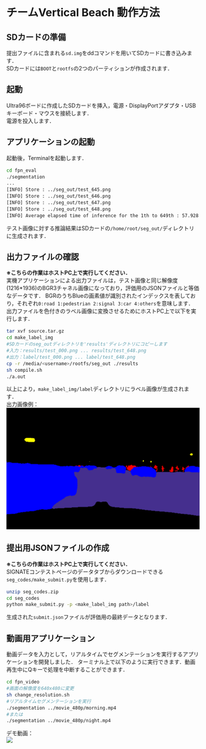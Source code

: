 # チームVertical Beach 動作方法

## SDカードの準備 
提出ファイルに含まれる`sd.img`をddコマンドを用いてSDカードに書き込みます．  
SDカードには`BOOT`と`rootfs`の2つのパーティションが作成されます．

## 起動
Ultra96ボードに作成したSDカードを挿入，電源・DisplayPortアダプタ・USBキーボード・マウスを接続します．  
電源を投入します．

## アプリケーションの起動
起動後，Terminalを起動します．  
```bash
cd fpn_eval
./segmentation
...
[INFO] Store : ../seg_out/test_645.png
[INFO] Store : ../seg_out/test_646.png
[INFO] Store : ../seg_out/test_647.png
[INFO] Store : ../seg_out/test_648.png
[INFO] Average elapsed time of inference for the 1th to 649th : 57.928 ms
```
テスト画像に対する推論結果はSDカードの`/home/root/seg_out/`ディレクトリに生成されます．  

## 出力ファイルの確認
**※こちらの作業はホストPC上で実行してください．**  
実機アプリケーションによる出力ファイルは，テスト画像と同じ解像度(1216*1936)のBGR3チャネル画像になっており，評価用のJSONファイルと等価なデータです．
BGRのうちBlueの画素値が識別されたインデックスを表しており，それぞれ`0:road 1:pedestrian 2:signal 3:car 4:others`を意味します．
出力ファイルを色付きのラベル画像に変換させるためにホストPC上で以下を実行します．  
```bash
tar xvf source.tar.gz
cd make_label_img
#SDカードのseg_outディレクトリを'results'ディレクトリにコピーします
#入力：results/test_000.png ... results/test_648.png
#出力：label/test_000.png ... label/test_648.png
cp -r /media/<username>/rootfs/seg_out ./results
sh compile.sh
./a.out
```
以上により，`make_label_img/label`ディレクトリにラベル画像が生成されます．  
出力画像例：  
![img](./test_105.png)
## 提出用JSONファイルの作成
**※こちらの作業はホストPC上で実行してください．**  
SIGNATEコンテストページのデータタブからダウンロードできる`seg_codes/make_submit.py`を使用します．
```bash
unzip seg_codes.zip
cd seg_codes
python make_submit.py -p <make_label_img path>/label
```
生成された`submit.json`ファイルが評価用の最終データとなります．

## 動画用アプリケーション
動画データを入力として，リアルタイムでセグメンテーションを実行するアプリケーションを開発しました．
ターミナル上で以下のように実行できます．動画再生中にQキーで処理を中断することができます．
```bash
cd fpn_video
#画面の解像度を640x480に変更
sh change_resolution.sh
#リアルタイムセグメンテーションを実行
./segmentation ../movie_480p/morning.mp4
#または
./segmentation ../movie_480p/night.mp4
```
デモ動画：  
[![](http://img.youtube.com/vi/0OF19EB_FHQ/0.jpg)](http://www.youtube.com/watch?v=0OF19EB_FHQ "")
